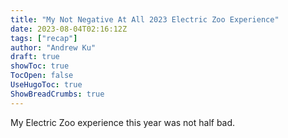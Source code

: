 ```yaml
---
title: "My Not Negative At All 2023 Electric Zoo Experience"
date: 2023-08-04T02:16:12Z
tags: ["recap"]
author: "Andrew Ku"
draft: true
showToc: true
TocOpen: false
UseHugoToc: true
ShowBreadCrumbs: true
---
```


My Electric Zoo experience this year was not half bad.
